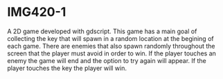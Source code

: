 # IMG420-1
A 2D game developed with gdscript.
This game has a main goal of collecting the key that will spawn in a random location at the begining of each game.
There are enemies that also spawn randomly throughout the screen that the player must avoid in order to win.
If the player touches an enemy the game will end and the option to try again will appear.
If the player touches the key the player will win.
